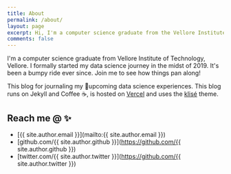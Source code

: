```yaml
---
title: About
permalink: /about/
layout: page
excerpt: Hi, I'm a computer science graduate from the Vellore Institute of Technology, Vellore. This blog is for journaling my upcoming experiences.
comments: false
---
```


I'm a computer science graduate from Vellore Institute of Technology, Vellore. I formally started my data science journey in the midst of 2019. It's been a bumpy ride ever since. Join me to see how things pan along!

This blog for journaling my 🎒upcoming data science experiences. This blog runs on Jekyll and Coffee ☕️, is hosted on <a href="https://vercel.com/" target="_blank" rel="noopener">Vercel</a> and uses the <a href="https://github.com/piharpi/jekyll-klise" target="_blank" rel="noopener">klisé</a> theme.

## Reach me @ ✨

- [{{ site.author.email }}](mailto:{{ site.author.email }})
- [github.com/{{ site.author.github }}](https://github.com/{{ site.author.github }})
- [twitter.com/{{ site.author.twitter }}](https://github.com/{{ site.author.twitter }})
